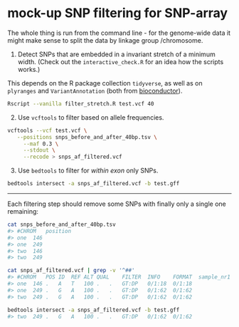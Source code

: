 
# mock-up SNP filtering for SNP-array

The whole thing is run from the command line - for the genome-wide data it might make sense to split the data by linkage group /chromosome.

1) Detect SNPs that are embedded in a invariant stretch of a minimum width.
(Check out the `interactive_check.R` for an idea how the scripts works.)

This depends on the R package collection `tidyverse`, as well as on `plyranges` and `VariantAnnotation` (both from [bioconductor](https://bioconductor.org)).

```sh
Rscript --vanilla filter_stretch.R test.vcf 40
```

2) Use `vcftools` to filter based on allele frequencies.

```sh
vcftools --vcf test.vcf \
   --positions snps_before_and_after_40bp.tsv \
	 --maf 0.3 \
	 --stdout \
	 --recode > snps_af_filtered.vcf
```

3) Use `bedtools` to filter for *within exon* only SNPs.

```sh
bedtools intersect -a snps_af_filtered.vcf -b test.gff
```

---

Each filtering step should remove some SNPs with finally only a single one remaining:

```sh
cat snps_before_and_after_40bp.tsv
#> #CHROM	position
#> one	146
#> one	249
#> two	146
#> two	249
```

```sh
cat snps_af_filtered.vcf | grep -v '^##'
#> #CHROM	POS	ID	REF	ALT	QUAL	FILTER	INFO	FORMAT	sample_nr1	sample_nr2
#> one	146	.	A	T	100	.	.	GT:DP	0/1:18	0/1:18
#> one	249	.	G	A	100	.	.	GT:DP	0/1:62	0/1:62
#> two	249	.	G	A	100	.	.	GT:DP	0/1:62	0/1:62
```

```sh
bedtools intersect -a snps_af_filtered.vcf -b test.gff
#> two	249	.	G	A	100	.	.	GT:DP	0/1:62	0/1:62
```
